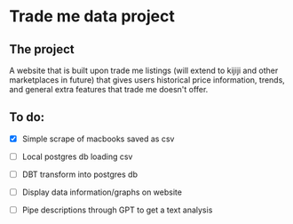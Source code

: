 # Trade me data project

## The project

A website that is built upon trade me listings (will extend to kijiji and other marketplaces in future) that gives users historical price information, trends, and general extra features that trade me doesn't offer.



## To do:

- [x] Simple scrape of macbooks saved as csv
- [ ] Local postgres db loading csv
- [ ] DBT transform into postgres db
- [ ] Display data information/graphs on website
- [ ] Pipe descriptions through GPT to get a text analysis

